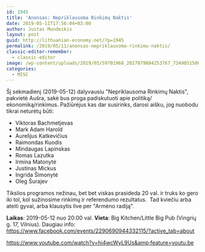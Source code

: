 ```yaml
---
id: 1945
title: 'Anonsas: Nepriklausoma Rinkimų Naktis'
date: 2019-05-11T17:56:04+03:00
author: Justas Mundeikis
layout: post
guid: http://lithuanian-economy.net/?p=1945
permalink: /2019/05/11/anonsas-nepriklausoma-rinkimu-naktis/
classic-editor-remember:
  - classic-editor
image: /wp-content/uploads/2019/05/59701968_2027079804253767_7349051500041076736_n.jpg
categories:
  - MISC
---
```

Šį sekmadienį (2019-05-12) dalyvausiu "Nepriklausoma Rinkimų Naktis", pakvietė Aušra, sakė bus proga padiskutuoti apie politiką/ ekonomiką/rinkimus. Pažiūrėjus kas dar susirinks, darosi aišku, jog nuobodu tikrai neturėtų būti:
<ul>
 	<li>Viktoras Bachmetjevas</li>
 	<li>Mark Adam Harold</li>
 	<li>Aurelijus Katkevičius</li>
 	<li>Raimondas Kuodis</li>
 	<li>Mindaugas Lapinskas</li>
 	<li>Romas Lazutka</li>
 	<li>Irmina Matonytė</li>
 	<li>Justinas Mickus</li>
 	<li>Ingrida Šimonytė</li>
 	<li>Oleg Šurajev</li>
</ul>
Tikslios programos nežinau, bet bet viskas prasideda 20 val. ir truks ko gero iki tol, kol sužinosime rinkimų ir referendumo rezultatus.  Tad kviečiu arba ateiti gyvai, arba klausytis live per "Armėno radiją".<!--more-->

<strong>Laikas</strong>: 2019-05-12 nuo 20:00 val.
<strong>Vieta</strong>: Big Kitchen/Little Big Pub (Vingrių g. 17, Vilnius).
Daugiau info: <a href="https://www.facebook.com/events/2290690944332115/?active_tab=about" target="_blank" rel="noopener noreferrer"><span style="color: #0000ff;">https://www.facebook.com/events/2290690944332115/?active_tab=about</span></a>

https://www.youtube.com/watch?v=hi4wcWyL9Us&amp;feature=youtu.be